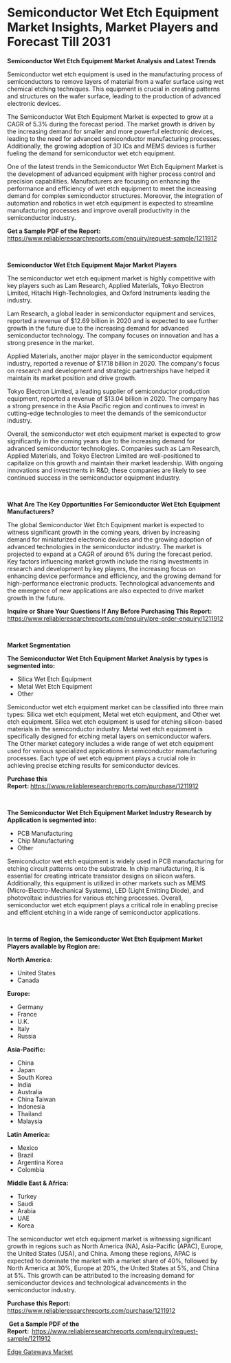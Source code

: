 <p><h1>Semiconductor Wet Etch Equipment Market Insights, Market Players and Forecast Till 2031</h1></p><p><strong>Semiconductor Wet Etch Equipment Market Analysis and Latest Trends</strong></p>
<p><p>Semiconductor wet etch equipment is used in the manufacturing process of semiconductors to remove layers of material from a wafer surface using wet chemical etching techniques. This equipment is crucial in creating patterns and structures on the wafer surface, leading to the production of advanced electronic devices.</p><p>The Semiconductor Wet Etch Equipment Market is expected to grow at a CAGR of 5.3% during the forecast period. The market growth is driven by the increasing demand for smaller and more powerful electronic devices, leading to the need for advanced semiconductor manufacturing processes. Additionally, the growing adoption of 3D ICs and MEMS devices is further fueling the demand for semiconductor wet etch equipment.</p><p>One of the latest trends in the Semiconductor Wet Etch Equipment Market is the development of advanced equipment with higher process control and precision capabilities. Manufacturers are focusing on enhancing the performance and efficiency of wet etch equipment to meet the increasing demand for complex semiconductor structures. Moreover, the integration of automation and robotics in wet etch equipment is expected to streamline manufacturing processes and improve overall productivity in the semiconductor industry.</p></p>
<p><strong>Get a Sample PDF of the Report:&nbsp;</strong> <a href="https://www.reliableresearchreports.com/enquiry/request-sample/1211912">https://www.reliableresearchreports.com/enquiry/request-sample/1211912</a></p>
<p>&nbsp;</p>
<p><strong>Semiconductor Wet Etch Equipment Major Market Players</strong></p>
<p><p>The semiconductor wet etch equipment market is highly competitive with key players such as Lam Research, Applied Materials, Tokyo Electron Limited, Hitachi High-Technologies, and Oxford Instruments leading the industry. </p><p>Lam Research, a global leader in semiconductor equipment and services, reported a revenue of $12.69 billion in 2020 and is expected to see further growth in the future due to the increasing demand for advanced semiconductor technology. The company focuses on innovation and has a strong presence in the market.</p><p>Applied Materials, another major player in the semiconductor equipment industry, reported a revenue of $17.18 billion in 2020. The company's focus on research and development and strategic partnerships have helped it maintain its market position and drive growth.</p><p>Tokyo Electron Limited, a leading supplier of semiconductor production equipment, reported a revenue of $13.04 billion in 2020. The company has a strong presence in the Asia Pacific region and continues to invest in cutting-edge technologies to meet the demands of the semiconductor industry.</p><p>Overall, the semiconductor wet etch equipment market is expected to grow significantly in the coming years due to the increasing demand for advanced semiconductor technologies. Companies such as Lam Research, Applied Materials, and Tokyo Electron Limited are well-positioned to capitalize on this growth and maintain their market leadership. With ongoing innovations and investments in R&D, these companies are likely to see continued success in the semiconductor equipment industry.</p></p>
<p>&nbsp;</p>
<p><strong>What Are The Key Opportunities For Semiconductor Wet Etch Equipment Manufacturers?</strong></p>
<p><p>The global Semiconductor Wet Etch Equipment market is expected to witness significant growth in the coming years, driven by increasing demand for miniaturized electronic devices and the growing adoption of advanced technologies in the semiconductor industry. The market is projected to expand at a CAGR of around 6% during the forecast period. Key factors influencing market growth include the rising investments in research and development by key players, the increasing focus on enhancing device performance and efficiency, and the growing demand for high-performance electronic products. Technological advancements and the emergence of new applications are also expected to drive market growth in the future.</p></p>
<p><strong>Inquire or Share Your Questions If Any Before Purchasing This Report:</strong> <a href="https://www.reliableresearchreports.com/enquiry/pre-order-enquiry/1211912">https://www.reliableresearchreports.com/enquiry/pre-order-enquiry/1211912</a></p>
<p>&nbsp;</p>
<p><strong>Market Segmentation</strong></p>
<p><strong>The Semiconductor Wet Etch Equipment Market Analysis by types is segmented into:</strong></p>
<p><ul><li>Silica Wet Etch Equipment</li><li>Metal Wet Etch Equipment</li><li>Other</li></ul></p>
<p><p>Semiconductor wet etch equipment market can be classified into three main types: Silica wet etch equipment, Metal wet etch equipment, and Other wet etch equipment. Silica wet etch equipment is used for etching silicon-based materials in the semiconductor industry. Metal wet etch equipment is specifically designed for etching metal layers on semiconductor wafers. The Other market category includes a wide range of wet etch equipment used for various specialized applications in semiconductor manufacturing processes. Each type of wet etch equipment plays a crucial role in achieving precise etching results for semiconductor devices.</p></p>
<p><strong>Purchase this Report:&nbsp;</strong><a href="https://www.reliableresearchreports.com/purchase/1211912">https://www.reliableresearchreports.com/purchase/1211912</a></p>
<p>&nbsp;</p>
<p><strong>The Semiconductor Wet Etch Equipment Market Industry Research by Application is segmented into:</strong></p>
<p><ul><li>PCB Manufacturing</li><li>Chip Manufacturing</li><li>Other</li></ul></p>
<p><p>Semiconductor wet etch equipment is widely used in PCB manufacturing for etching circuit patterns onto the substrate. In chip manufacturing, it is essential for creating intricate transistor designs on silicon wafers. Additionally, this equipment is utilized in other markets such as MEMS (Micro-Electro-Mechanical Systems), LED (Light Emitting Diode), and photovoltaic industries for various etching processes. Overall, semiconductor wet etch equipment plays a critical role in enabling precise and efficient etching in a wide range of semiconductor applications.</p></p>
<p>&nbsp;</p>
<p><strong>In terms of Region, the Semiconductor Wet Etch Equipment Market Players available by Region are:</strong></p>
<p>
    <p> <strong> North America: </strong>
        <ul>
            <li>United States</li>
            <li>Canada</li>
        </ul>
        </p> 
    <p> <strong> Europe: </strong>
        <ul>
            <li>Germany</li>
            <li>France</li>
            <li>U.K.</li>
            <li>Italy</li>
            <li>Russia</li>
        </ul>
        </p> 
    <p> <strong> Asia-Pacific: </strong>
        <ul>
            <li>China</li>
            <li>Japan</li>
            <li>South Korea</li>
            <li>India</li>
            <li>Australia</li>
            <li>China Taiwan</li>
            <li>Indonesia</li>
            <li>Thailand</li>
            <li>Malaysia</li>
        </ul>
        </p> 
    <p> <strong> Latin America: </strong>
        <ul>
            <li>Mexico</li>
            <li>Brazil</li>
            <li>Argentina Korea</li>
            <li>Colombia</li>
        </ul>
        </p> 
    <p> <strong> Middle East & Africa: </strong>
        <ul>
            <li>Turkey</li>
            <li>Saudi</li>
            <li>Arabia</li>
            <li>UAE</li>
            <li>Korea</li>
        </ul>
    </p>
    </p>
<p><p>The semiconductor wet etch equipment market is witnessing significant growth in regions such as North America (NA), Asia-Pacific (APAC), Europe, the United States (USA), and China. Among these regions, APAC is expected to dominate the market with a market share of 40%, followed by North America at 30%, Europe at 20%, the United States at 5%, and China at 5%. This growth can be attributed to the increasing demand for semiconductor devices and technological advancements in the semiconductor industry.</p></p>
<p><strong>Purchase this Report: </strong><a href="https://www.reliableresearchreports.com/purchase/1211912">https://www.reliableresearchreports.com/purchase/1211912</a></p>
<p>&nbsp;<strong>Get a Sample PDF of the Report:&nbsp;&nbsp;</strong><a href="https://www.reliableresearchreports.com/enquiry/request-sample/1211912">https://www.reliableresearchreports.com/enquiry/request-sample/1211912</a></p>
<p><strong></strong></p>
<p><p><a href="https://github.com/singletonthaxterkelliehr2df/Market-Research-Report-List-1/blob/main/edge-gateways-market.md">Edge Gateways Market</a></p></p>